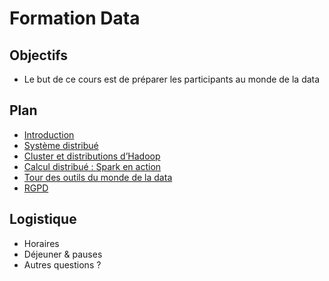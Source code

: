 # Formation Data

<!-- .slide: class="page-title" -->



## Objectifs

- Le but de ce cours est de préparer les participants au monde de la data

## Plan

<!-- .slide: id="master-toc" class="toc" -->

- [Introduction](#/1)
- [Système distribué](#/2)
- [Cluster et distributions d’Hadoop](#/3)
- [Calcul distribué : Spark en action](#/4)
- [Tour des outils du monde de la data](#/5)
- [RGPD](#/6)



## Logistique

- Horaires
- Déjeuner & pauses
- Autres questions ?

<!-- .slide: class="page-questions" -->
